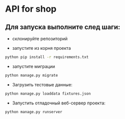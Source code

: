 # API for shop

## Для запуска выполните след шаги:
- склонируйте репозиторий

- запустите из корня проекта
```bash
python pip install -r requirements.txt
```

- запустите миграции
```bash
python manage.py migrate
```

- Загрузить тестовые данные:
```bash
python manage.py loaddata fixtures.json
```

- Запустить отладочный веб-сервер проекта:
```bash
python manage.py runserver
```
